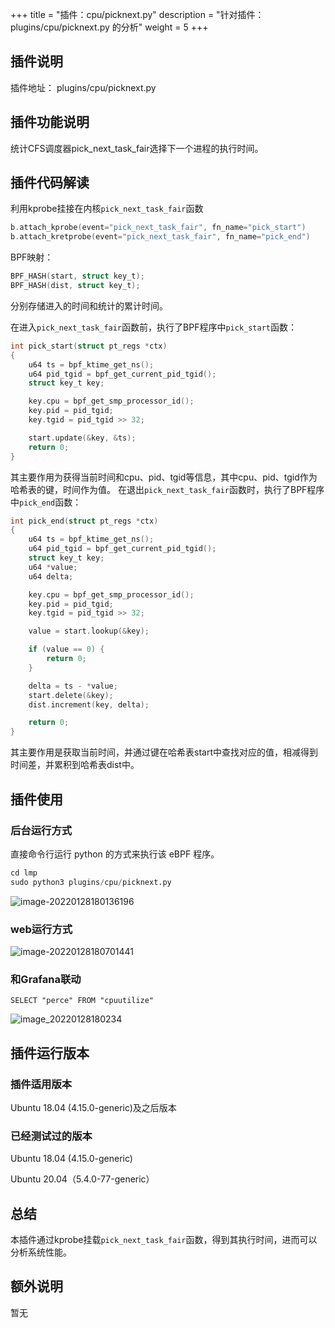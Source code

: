 +++
title = "插件：cpu/picknext.py"
description = "针对插件：plugins/cpu/picknext.py 的分析"
weight = 5
+++

## 插件说明
插件地址： plugins/cpu/picknext.py

## 插件功能说明
统计CFS调度器pick_next_task_fair选择下一个进程的执行时间。

## 插件代码解读

利用kprobe挂接在内核`pick_next_task_fair`函数
```c
b.attach_kprobe(event="pick_next_task_fair", fn_name="pick_start")
b.attach_kretprobe(event="pick_next_task_fair", fn_name="pick_end")
```
BPF映射：
```c
BPF_HASH(start, struct key_t);
BPF_HASH(dist, struct key_t);
```
分别存储进入的时间和统计的累计时间。

在进入`pick_next_task_fair`函数前，执行了BPF程序中`pick_start`函数：
```c
int pick_start(struct pt_regs *ctx)
{
    u64 ts = bpf_ktime_get_ns();
    u64 pid_tgid = bpf_get_current_pid_tgid();
    struct key_t key;

    key.cpu = bpf_get_smp_processor_id();
    key.pid = pid_tgid;
    key.tgid = pid_tgid >> 32;

    start.update(&key, &ts);
    return 0;
}
```
其主要作用为获得当前时间和cpu、pid、tgid等信息，其中cpu、pid、tgid作为哈希表的键，时间作为值。
在退出`pick_next_task_fair`函数时，执行了BPF程序中`pick_end`函数：

```c
int pick_end(struct pt_regs *ctx)
{
    u64 ts = bpf_ktime_get_ns();
    u64 pid_tgid = bpf_get_current_pid_tgid();
    struct key_t key;
    u64 *value;
    u64 delta;

    key.cpu = bpf_get_smp_processor_id();
    key.pid = pid_tgid;
    key.tgid = pid_tgid >> 32;

    value = start.lookup(&key);

    if (value == 0) {
        return 0;
    }

    delta = ts - *value;
    start.delete(&key);
    dist.increment(key, delta);

    return 0;
}
```
其主要作用是获取当前时间，并通过键在哈希表start中查找对应的值，相减得到时间差，并累积到哈希表dist中。
## 插件使用

### 后台运行方式
直接命令行运行 python 的方式来执行该 eBPF 程序。

```python
cd lmp
sudo python3 plugins/cpu/picknext.py
```

![image-20220128180136196](image/image-20220128180136196.png)

### web运行方式

![image-20220128180701441](image/image-20220128180701441.png)

### 和Grafana联动

```
SELECT "perce" FROM "cpuutilize" 
```

![image_20220128180234](image/image-20220128180234.png)

## 插件运行版本
### 插件适用版本
Ubuntu 18.04 (4.15.0-generic)及之后版本
### 已经测试过的版本

Ubuntu 18.04 (4.15.0-generic)

Ubuntu 20.04（5.4.0-77-generic）

## 总结

本插件通过kprobe挂载`pick_next_task_fair`函数，得到其执行时间，进而可以分析系统性能。

## 额外说明

暂无